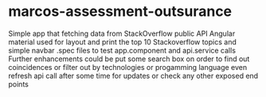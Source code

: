 # marcos-assessment-outsurance
Simple app that fetching data from StackOverflow public API
Angular material used for layout and print the top 10 Stackoverflow topics and simple navbar
.spec files to test app.component and api.service calls
Further enhancements could be put some search box on order to find out coincidences or filter out by technologies or progamming language even refresh api call after some time for updates or check any other exposed end points 
